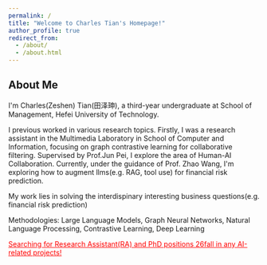 ```yaml
---
permalink: /
title: "Welcome to Charles Tian's Homepage!"
author_profile: true
redirect_from: 
  - /about/
  - /about.html
---
```


## About Me

I'm Charles(Zeshen) Tian(田泽珅), a third-year undergraduate at School of Management, Hefei University of Technology.

I previous worked in various research topics. Firstly, I was a research assistant in the Multimedia Laboratory in School of Computer and Information, focusing on graph contrastive learning for collaborative filtering. Supervised by Prof.Jun Pei, I explore the area of Human-AI Collaboration. Currently, under the guidance of Prof. Zhao Wang, I'm exploring how to augment llms(e.g. RAG, tool use) for financial risk prediction.

My work lies in solving the interdispinary interesting business questions(e.g. financial risk prediction)

Methodologies: Large Language Models, Graph Neural Networks, Natural Language Processing, Contrastive Learning, Deep Learning



<span style="color:red;"><u>Searching for Research Assistant(RA) and PhD positions 26fall in any AI-related projects!</u></span>

